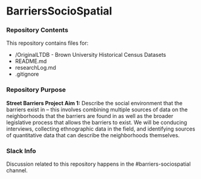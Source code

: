 # BarriersSocioSpatial

### Repository Contents
This repository contains files for:
  - /OriginalLTDB - Brown University Historical Census Datasets
  - README.md
  - researchLog.md
  - .gitignore

### Repository Purpose
**Street Barriers Project Aim 1:** Describe the social environment that the barriers exist in – this involves combining multiple sources of data on the neighborhoods that the barriers are found in as well as the broader legislative process that allows the barriers to exist. We will be conducing interviews, collecting ethnographic data in the field, and identifying sources of quantitative data that can describe the neighborhoods themselves.

### Slack Info
Discussion related to this repository happens in the #barriers-sociospatial channel.
